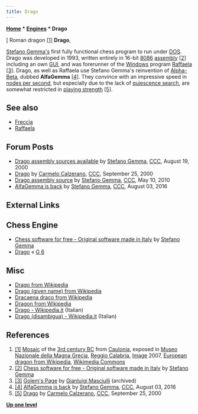 ```yaml
---
title: Drago
---
```

**[Home](Home "Home") * [Engines](Engines "Engines") * Drago**

\[ Roman dragon <a id="cite-note-1" href="#cite-ref-1">[1]</a>
**Drago**,

[Stefano Gemma's](Stefano_Gemma "Stefano Gemma") first fully functional chess program to run under [DOS](MS-DOS "MS-DOS"). Drago was developed in 1993, written entirely in 16-bit [8086](8086 "8086") [assembly](Assembly "Assembly")
<a id="cite-note-2" href="#cite-ref-2">[2]</a> including an own [GUI](GUI "GUI"), and was forerunner of the [Windows](Windows "Windows") program [Raffaela](Raffaela "Raffaela") <a id="cite-note-3" href="#cite-ref-3">[3]</a>.
Drago, as well as Raffaela use Stefano Gemma's reinvention of [Alpha-Beta](Alpha-Beta "Alpha-Beta"), dubbed **AlfaGemma** <a id="cite-note-4" href="#cite-ref-4">[4]</a>.
They convince with an impressive speed in [nodes per second](Nodes_per_Second "Nodes per Second"), but especially due to the lack of [quiescence search](Quiescence_Search "Quiescence Search"), are somewhat restricted in [playing strength](Playing_Strength "Playing Strength") <a id="cite-note-5" href="#cite-ref-5">[5]</a>.

## See also

- [Freccia](Freccia "Freccia")
- [Raffaela](Raffaela "Raffaela")

## Forum Posts

- [Drago assembly sources available](https://www.stmintz.com/ccc/index.php?id=125158) by [Stefano Gemma](Stefano_Gemma "Stefano Gemma"), [CCC](CCC "CCC"), August 19, 2000
- [Drago](https://www.stmintz.com/ccc/index.php?id=130537) by [Carmelo Calzerano](Carmelo_Calzerano "Carmelo Calzerano"), [CCC](CCC "CCC"), September 25, 2000
- [Drago assembly source](http://www.talkchess.com/forum/viewtopic.php?t=34245) by [Stefano Gemma](Stefano_Gemma "Stefano Gemma"), [CCC](CCC "CCC"), May 10, 2010
- [AlfaGemma is back](http://www.talkchess.com/forum/viewtopic.php?t=61024) by [Stefano Gemma](Stefano_Gemma "Stefano Gemma"), [CCC](CCC "CCC"), August 03, 2016

## External Links

## Chess Engine

- [Chess software for free - Original software made in Italy](http://www.linformatica.com/index-scacchi.php) by [Stefano Gemma](Stefano_Gemma "Stefano Gemma")
- [Drago](https://www.g-sei.org/tag/drago/) « [G 6](G_6 "G 6")

## Misc

- [Drago from Wikipedia](https://en.wikipedia.org/wiki/Drago)
- [Drago (given name) from Wikipedia](<https://en.wikipedia.org/wiki/Drago_(given_name)>)
- [Dracaena draco from Wikipedia](https://en.wikipedia.org/wiki/Dracaena_draco)
- [Dragon from Wikipedia](https://en.wikipedia.org/wiki/Dragon)
- [Drago - Wikipedia.it](https://it.wikipedia.org/wiki/Drago) (Italian)
- [Drago (disambigua) - Wikipedia.it](<https://it.wikipedia.org/wiki/Drago_(disambigua)>) (Italian)

## References

1. <a id="cite-ref-1" href="#cite-note-1">[1]</a> [Mosaic](https://en.wikipedia.org/wiki/Mosaic) of the [3rd century BC](https://en.wikipedia.org/wiki/3rd_century_BC) from [Caulonia](<https://en.wikipedia.org/wiki/Caulonia_(ancient_city)>), exposed in [Museo Nazionale della Magna Grecia](https://en.wikipedia.org/wiki/Museo_Nazionale_della_Magna_Grecia), [Reggio Calabria](https://en.wikipedia.org/wiki/Reggio_Calabria), [Image](https://commons.wikimedia.org/wiki/File:Reggio_calabria_museo_nazionale_mosaico_da_kaulon.jpg) 2007, [European dragon from Wikipedia](https://en.wikipedia.org/wiki/European_dragon), [Wikimedia Commons](https://en.wikipedia.org/wiki/Wikimedia_Commons)
1. <a id="cite-ref-2" href="#cite-note-2">[2]</a> [Chess software for free - Original software made in Italy](http://www.linformatica.com/index-scacchi.php) by [Stefano Gemma](Stefano_Gemma "Stefano Gemma")
1. <a id="cite-ref-3" href="#cite-note-3">[3]</a> [Golem's Page](http://www.oocities.org/gmasciulli/indexOld.html) by [Gianluigi Masciulli](Gianluigi_Masciulli "Gianluigi Masciulli") (archived)
1. <a id="cite-ref-4" href="#cite-note-4">[4]</a> [AlfaGemma is back](http://www.talkchess.com/forum/viewtopic.php?t=61024) by [Stefano Gemma](Stefano_Gemma "Stefano Gemma"), [CCC](CCC "CCC"), August 03, 2016
1. <a id="cite-ref-5" href="#cite-note-5">[5]</a> [Drago](https://www.stmintz.com/ccc/index.php?id=130537) by [Carmelo Calzerano](Carmelo_Calzerano "Carmelo Calzerano"), [CCC](CCC "CCC"), September 25, 2000

**[Up one level](Engines "Engines")**

